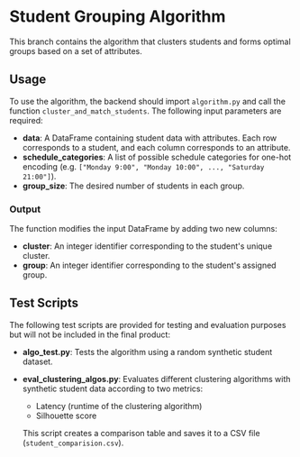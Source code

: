 # Student Grouping Algorithm

This branch contains the algorithm that clusters students and forms optimal groups based on a set of attributes.

## Usage

To use the algorithm, the backend should import `algorithm.py` and call the function `cluster_and_match_students`. The following input parameters are required:

- **data**: A DataFrame containing student data with attributes. Each row corresponds to a student, and each column corresponds to an attribute.
- **schedule_categories**: A list of possible schedule categories for one-hot encoding (e.g. `["Monday 9:00", "Monday 10:00", ..., "Saturday 21:00"]`).
- **group_size**: The desired number of students in each group.

### Output

The function modifies the input DataFrame by adding two new columns:

- **cluster**: An integer identifier corresponding to the student's unique cluster.
- **group**: An integer identifier corresponding to the student's assigned group.

## Test Scripts

The following test scripts are provided for testing and evaluation purposes but will not be included in the final product:

- **algo_test.py**: Tests the algorithm using a random synthetic student dataset.
- **eval_clustering_algos.py**: Evaluates different clustering algorithms with synthetic student data according to two metrics:
  - Latency (runtime of the clustering algorithm)
  - Silhouette score

  This script creates a comparison table and saves it to a CSV file (`student_comparision.csv`).
